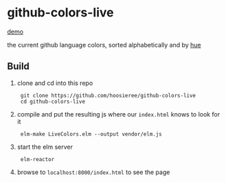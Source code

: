 # github-colors-live

[demo](http://hoosieree.github.io/github-colors-live)

the current github language colors, sorted alphabetically and by [hue](https://en.wikipedia.org/wiki/HSL_and_HSV)

Build
-----

1. clone and cd into this repo

        git clone https://github.com/hoosieree/github-colors-live
        cd github-colors-live

2. compile and put the resulting js where our `index.html` knows to look for it

        elm-make LiveColors.elm --output vendor/elm.js

3. start the elm server

        elm-reactor

4. browse to `localhost:8000/index.html` to see the page
